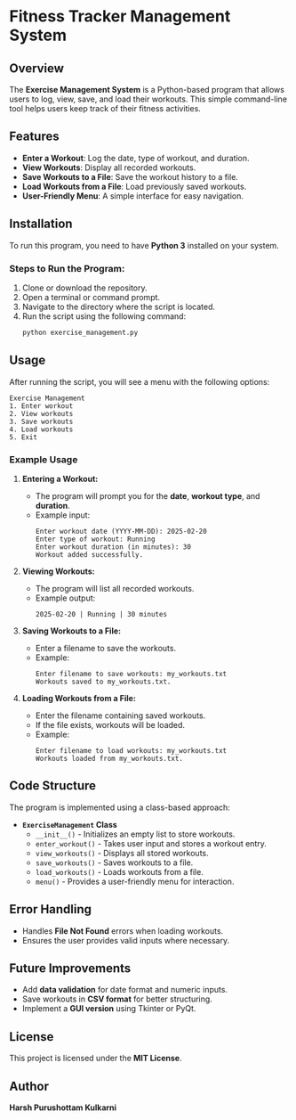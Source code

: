 # Fitness Tracker Management System

## Overview
The **Exercise Management System** is a Python-based program that allows users to log, view, save, and load their workouts. This simple command-line tool helps users keep track of their fitness activities.

## Features
- **Enter a Workout**: Log the date, type of workout, and duration.
- **View Workouts**: Display all recorded workouts.
- **Save Workouts to a File**: Save the workout history to a file.
- **Load Workouts from a File**: Load previously saved workouts.
- **User-Friendly Menu**: A simple interface for easy navigation.

## Installation
To run this program, you need to have **Python 3** installed on your system.

### Steps to Run the Program:
1. Clone or download the repository.
2. Open a terminal or command prompt.
3. Navigate to the directory where the script is located.
4. Run the script using the following command:
   ```bash
   python exercise_management.py
   ```

## Usage
After running the script, you will see a menu with the following options:
```
Exercise Management
1. Enter workout
2. View workouts
3. Save workouts
4. Load workouts
5. Exit
```

### Example Usage
1. **Entering a Workout:**
   - The program will prompt you for the **date**, **workout type**, and **duration**.
   - Example input:
     ```
     Enter workout date (YYYY-MM-DD): 2025-02-20
     Enter type of workout: Running
     Enter workout duration (in minutes): 30
     Workout added successfully.
     ```

2. **Viewing Workouts:**
   - The program will list all recorded workouts.
   - Example output:
     ```
     2025-02-20 | Running | 30 minutes
     ```

3. **Saving Workouts to a File:**
   - Enter a filename to save the workouts.
   - Example:
     ```
     Enter filename to save workouts: my_workouts.txt
     Workouts saved to my_workouts.txt.
     ```

4. **Loading Workouts from a File:**
   - Enter the filename containing saved workouts.
   - If the file exists, workouts will be loaded.
   - Example:
     ```
     Enter filename to load workouts: my_workouts.txt
     Workouts loaded from my_workouts.txt.
     ```

## Code Structure
The program is implemented using a class-based approach:
- **`ExerciseManagement` Class**
  - `__init__()` - Initializes an empty list to store workouts.
  - `enter_workout()` - Takes user input and stores a workout entry.
  - `view_workouts()` - Displays all stored workouts.
  - `save_workouts()` - Saves workouts to a file.
  - `load_workouts()` - Loads workouts from a file.
  - `menu()` - Provides a user-friendly menu for interaction.

## Error Handling
- Handles **File Not Found** errors when loading workouts.
- Ensures the user provides valid inputs where necessary.

## Future Improvements
- Add **data validation** for date format and numeric inputs.
- Save workouts in **CSV format** for better structuring.
- Implement a **GUI version** using Tkinter or PyQt.

## License
This project is licensed under the **MIT License**.

## Author
**Harsh Purushottam Kulkarni**

